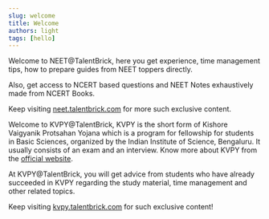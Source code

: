 ```yaml
---
slug: welcome
title: Welcome
authors: light
tags: [hello]
---
```


Welcome to NEET@TalentBrick, here you get experience, time management tips, how to prepare guides from NEET toppers directly.

Also, get access to NCERT based questions and NEET Notes exhaustively made from NCERT Books.

Keep visiting [neet.talentbrick.com](https://neet.talentbrick.com) for more such exclusive content.

Welcome to KVPY@TalentBrick, 
KVPY is the short form of Kishore Vaigyanik Protsahan Yojana which is a program for fellowship for students in Basic Sciences, organized by the Indian Institute of Science, Bengaluru.
It usually consists of an exam and an interview. Know more about KVPY from the [official website](http://www.kvpy.iisc.ernet.in).

At KVPY@TalentBrick, you will get advice from students who have already succeeded in KVPY regarding the study material, time management and other related topics.

Keep visiting [kvpy.talentbrick.com](/) for such exclusive content!